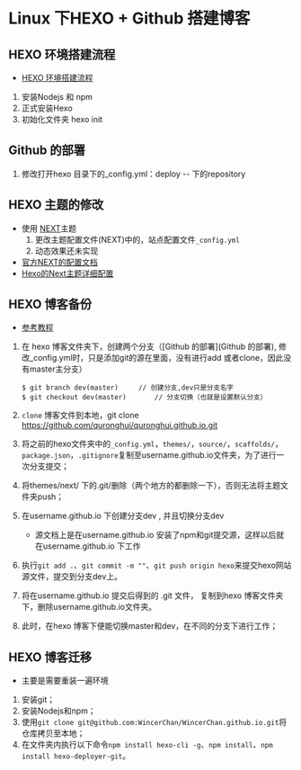 # Linux 下HEXO + Github 搭建博客
## HEXO 环境搭建流程

- [HEXO 环境搭建流程](https://www.jianshu.com/p/a0a27d840992)

1. 安装Nodejs 和 npm
2. 正式安装Hexo
3. 初始化文件夹 hexo init

## Github 的部署

1. 修改打开hexo 目录下的_config.yml：deploy -- 下的repository

## HEXO 主题的修改 

- 使用 [NEXT](https://blog.csdn.net/qq_32454537/article/details/79482896)主题
  1. 更改主题配置文件(NEXT)中的，站点配置文件`_config.yml`
  2. 动态效果还未实现
- [官方NEXT的配置文档](http://theme-next.iissnan.com/getting-started.html#avatar-setting)
- [Hexo的Next主题详细配置](https://www.jianshu.com/p/3a05351a37dc)

## HEXO 博客备份

- [参考教程](https://www.jianshu.com/p/57b5a384f234)

1. 在 hexo 博客文件夹下，创建两个分支（[Github 的部署](Github 的部署), 修改_config.yml时，只是添加git的源在里面，没有进行add 或者clone，因此没有master主分支）

   ```
   $ git branch dev(master)		// 创建分支,dev只是分支名字
   $ git checkout dev(master)		// 分支切换（也就是设置默认分支）
   ```

2. `clone` 博客文件到本地，git clone https://github.com/quronghui/quronghui.github.io.git

3. 将之前的hexo文件夹中的`_config.yml`，`themes/`，`source/`，`scaffolds/`，`package.json`，`.gitignore`复制至username.github.io文件夹，为了进行一次分支提交；

4. 将themes/next/ 下的.git/删除（两个地方的都删除一下），否则无法将主题文件夹push；

5. 在username.github.io 下创建分支dev , 并且切换分支dev

   - 源文档上是在username.github.io 安装了npm和git提交源，这样以后就在username.github.io 下工作

6. 执行`git add .`、`git commit -m ""`、`git push origin hexo`来提交hexo网站源文件，提交到分支dev上。

7. 将在username.github.io 提交后得到的 .git 文件， 复制到hexo 博客文件夹下，删除username.github.io文件夹。

8. 此时，在hexo 博客下便能切换master和dev，在不同的分支下进行工作；

## HEXO 博客迁移

- 主要是需要重装一遍环境

1. 安装git；
2. 安装Nodejs和npm；
3. 使用`git clone git@github.com:WincerChan/WincerChan.github.io.git`将仓库拷贝至本地；
4. 在文件夹内执行以下命令`npm install hexo-cli -g`、`npm install`、`npm install hexo-deployer-git`。